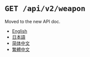 `GET /api/v2/weapon`
====================

Moved to the new API doc.

- [English](https://apidoc.stat.ink/v2.en.html#operation/getWeapon)
- [日本語](https://apidoc.stat.ink/v2.ja.html#operation/getWeapon)
- [简体中文](https://apidoc.stat.ink/v2.zh-hans.html#operation/getWeapon)
- [繁體中文](https://apidoc.stat.ink/v2.zh-hant.html#operation/getWeapon)
